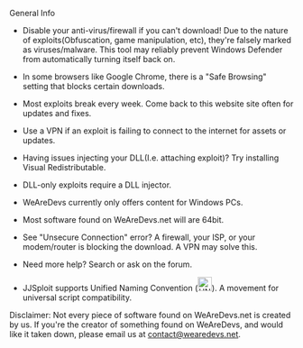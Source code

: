 General Info

* Disable your anti-virus/firewall if you can't download! Due to the nature of exploits(Obfuscation, game manipulation, etc), they're falsely marked as viruses/malware. This tool may reliably prevent Windows Defender from automatically turning itself back on.

* In some browsers like Google Chrome, there is a "Safe Browsing" setting that blocks certain downloads.

* Most exploits break every week. Come back to this website site often for updates and fixes.

* Use a VPN if an exploit is failing to connect to the internet for assets or updates.

* Having issues injecting your DLL(I.e. attaching exploit)? Try installing Visual Redistributable.

* DLL-only exploits require a DLL injector.

* WeAreDevs currently only offers content for Windows PCs.

* Most software found on WeAreDevs.net will are 64bit.

* See "Unsecure Connection" error? A firewall, your ISP, or your modem/router is blocking the download. A VPN may solve this.

* Need more help? Search or ask on the forum.

* JJSploit supports Unified Naming Convention (<img src="https://wearedevs.net/images/unc.png" alt="UNC" height="25"/>). A movement for universal script compatibility.

Disclaimer: Not every piece of software found on WeAreDevs.net is created by us. If you're the creator of something found on WeAreDevs, and would like it taken down, please email us at contact@wearedevs.net.
